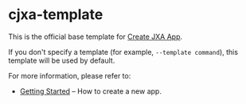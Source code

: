 # cjxa-template

This is the official base template for [Create JXA App](https://github.com/aheissenberger/macos-jxa-bundler/create-jxa-app).

If you don't specify a template (for example, `--template command`), this template will be used by default.

For more information, please refer to:

- [Getting Started](https://github.com/aheissenberger/macos-jxa-bundler/docs/getting-started) – How to create a new app.
